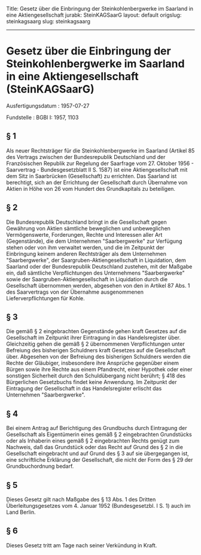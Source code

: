 Title: Gesetz über die Einbringung der Steinkohlenbergwerke im Saarland in eine Aktiengesellschaft
jurabk: SteinKAGSaarG
layout: default
origslug: steinkagsaarg
slug: steinkagsaarg

---

# Gesetz über die Einbringung der Steinkohlenbergwerke im Saarland in eine Aktiengesellschaft (SteinKAGSaarG)

Ausfertigungsdatum
:   1957-07-27

Fundstelle
:   BGBl I: 1957, 1103



## § 1

Als neuer Rechtsträger für die Steinkohlenbergwerke im Saarland
(Artikel 85 des Vertrags zwischen der Bundesrepublik Deutschland und
der Französischen Republik zur Regelung der Saarfrage vom 27. Oktober
1956 - Saarvertrag - Bundesgesetzblatt II S. 1587) ist eine
Aktiengesellschaft mit dem Sitz in Saarbrücken (Gesellschaft) zu
errichten. Das Saarland ist berechtigt, sich an der Errichtung der
Gesellschaft durch Übernahme von Aktien in Höhe von 26 vom Hundert des
Grundkapitals zu beteiligen.


## § 2

Die Bundesrepublik Deutschland bringt in die Gesellschaft gegen
Gewährung von Aktien sämtliche beweglichen und unbeweglichen
Vermögenswerte, Forderungen, Rechte und Interessen aller Art
(Gegenstände), die dem Unternehmen "Saarbergwerke" zur Verfügung
stehen oder von ihm verwaltet werden, und die im Zeitpunkt der
Einbringung keinem anderen Rechtsträger als dem Unternehmen
"Saarbergwerke", der Saargruben-Aktiengesellschaft in Liquidation, dem
Saarland oder der Bundesrepublik Deutschland zustehen, mit der Maßgabe
ein, daß sämtliche Verpflichtungen des Unternehmens "Saarbergwerke"
sowie der Saargruben-Aktiengesellschaft in Liquidation durch die
Gesellschaft übernommen werden, abgesehen von den in Artikel 87 Abs. 1
des Saarvertrags von der Übernahme ausgenommenen Lieferverpflichtungen
für Kohle.


## § 3

Die gemäß § 2 eingebrachten Gegenstände gehen kraft Gesetzes auf die
Gesellschaft im Zeitpunkt ihrer Eintragung in das Handelsregister
über. Gleichzeitig gehen die gemäß § 2 übernommenen Verpflichtungen
unter Befreiung des bisherigen Schuldners kraft Gesetzes auf die
Gesellschaft über. Abgesehen von der Befreiung des bisherigen
Schuldners werden die Rechte der Gläubiger, insbesondere ihre
Ansprüche gegenüber einem Bürgen sowie ihre Rechte aus einem
Pfandrecht, einer Hypothek oder einer sonstigen Sicherheit durch den
Schuldübergang nicht berührt; § 418 des Bürgerlichen Gesetzbuchs
findet keine Anwendung. Im Zeitpunkt der Eintragung der Gesellschaft
in das Handelsregister erlischt das Unternehmen "Saarbergwerke".


## § 4

Bei einem Antrag auf Berichtigung des Grundbuchs durch Eintragung der
Gesellschaft als Eigentümerin eines gemäß § 2 eingebrachten
Grundstücks oder als Inhaberin eines gemäß § 2 eingebrachten Rechts
genügt zum Nachweis, daß das Grundstück oder das Recht auf Grund des §
2 in die Gesellschaft eingebracht und auf Grund des § 3 auf sie
übergegangen ist, eine schriftliche Erklärung der Gesellschaft, die
nicht der Form des § 29 der Grundbuchordnung bedarf.


## § 5

Dieses Gesetz gilt nach Maßgabe des § 13 Abs. 1 des Dritten
Überleitungsgesetzes vom 4. Januar 1952 (Bundesgesetzbl. I S. 1) auch
im Land Berlin.


## § 6

Dieses Gesetz tritt am Tage nach seiner Verkündung in Kraft.

